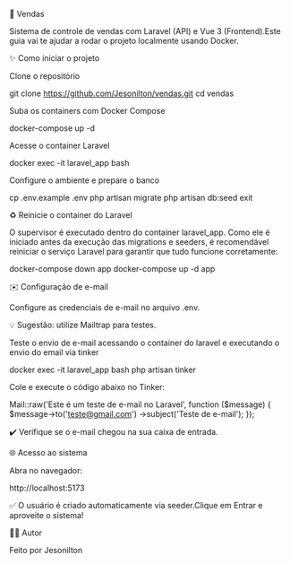💼 Vendas

Sistema de controle de vendas com Laravel (API) e Vue 3 (Frontend).Este guia vai te ajudar a rodar o projeto localmente usando Docker.

✨ Como iniciar o projeto

Clone o repositório

git clone https://github.com/Jesonilton/vendas.git
cd vendas

Suba os containers com Docker Compose

docker-compose up -d

Acesse o container Laravel

docker exec -it laravel_app bash

Configure o ambiente e prepare o banco

cp .env.example .env
php artisan migrate
php artisan db:seed
exit

♻️ Reinicie o container do Laravel

O supervisor é executado dentro do container laravel_app. Como ele é iniciado antes da execução das migrations e seeders, é recomendável reiniciar o serviço Laravel para garantir que tudo funcione corretamente:

docker-compose down app
docker-compose up -d app

✉️ Configuração de e-mail

Configure as credenciais de e-mail no arquivo .env.

💡 Sugestão: utilize Mailtrap para testes.

Teste o envio de e-mail acessando o container do laravel e executando o envio do email via tinker

docker exec -it laravel_app bash
php artisan tinker

Cole e execute o código abaixo no Tinker:

Mail::raw('Este é um teste de e-mail no Laravel', function ($message) {
    $message->to('teste@gmail.com')
            ->subject('Teste de e-mail');
});

✔️ Verifique se o e-mail chegou na sua caixa de entrada.

🌐 Acesso ao sistema

Abra no navegador:

http://localhost:5173

✅ O usuário é criado automaticamente via seeder.Clique em Entrar e aproveite o sistema!

🧑‍💻 Autor

Feito por Jesonilton